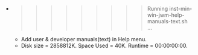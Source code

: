 * >>>>>>>>> Running inst-min-win-jwm-help-manuals-text.sh ...
  * Add user & developer manuals(text) in Help menu.
  * Disk size = 2858812K. Space Used = 40K. Runtime = 00:00:00:00.
